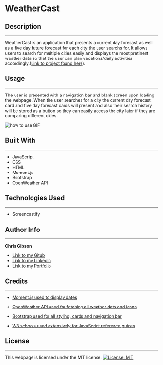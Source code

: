 # WeatherCast

## Description

---

WeatherCast is an application that presents a current day forecast as well as a five day future forecast for each city the user searchs for. It allows users to search for multiple cities easily and displays the most pretinent weather data so that the user can plan vacations/daily activities accordingly.([Link to project found here](https://chrischarlesgibson.github.io/Weather-Dashboard/)).

## Usage

---

The user is presented with a navigation bar and blank screen upon loading the webpage. When the user searches for a city the current day forecast card and five day forecast cards will present and also their search history will be stored as a button so they can easily access the city later if they are comparing different cities.

![how to use GIF](./Assets/Work%20Day%20Scheduler%20GIF.gif)

## Built With

---

- JavaScript
- CSS
- HTML
- Moment.js
- Bootstrap
- OpenWeather API

## Technologies Used

---

- Screencastify

## Author Info

---

**Chris Gibson**

- [Link to my Gitub](https://github.com/chrischarlesgibson)
- [Link to my Linkedin](https://www.linkedin.com/in/chris-gibson-415909250/)
- [Link to my Portfolio](https://chrischarlesgibson.github.io/Chris-Gibson-project-portfolio/)

## Credits

---

- [Moment.js used to display dates](https://momentjs.com/)

- [OpenWeather API used for fetching all weather data and icons](https://openweathermap.org/forecast5)

- [Bootstrap used for all styling, cards and navigation bar](https://getbootstrap.com/docs/4.6)

- [W3 schools used extensively for JavaScript reference guides](https://www.w3schools.com/)

## License

---

This webpage is licensed under the MIT license.
[![License: MIT](https://img.shields.io/badge/License-MIT-yellow.svg)](https://opensource.org/licenses/MIT)
